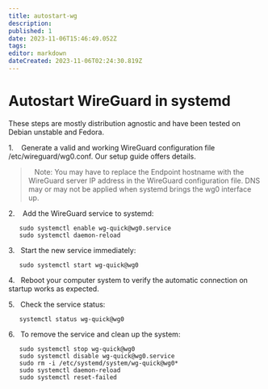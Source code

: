 ```yaml
---
title: autostart-wg
description: 
published: 1
date: 2023-11-06T15:46:49.052Z
tags: 
editor: markdown
dateCreated: 2023-11-06T02:24:30.819Z
---
```


# Autostart WireGuard in systemd

These steps are mostly distribution agnostic and have been tested on Debian unstable and Fedora.

1\.    Generate a valid and working WireGuard configuration file /etc/wireguard/wg0.conf. Our setup guide offers details.

>    Note: You may have to replace the Endpoint hostname with the WireGuard server IP address in the WireGuard configuration file. DNS may or may not be applied when systemd brings the wg0 interface up.

2\.    Add the WireGuard service to systemd:

```plaintext
   sudo systemctl enable wg-quick@wg0.service
   sudo systemctl daemon-reload
```

3\.   Start the new service immediately:

```plaintext
   sudo systemctl start wg-quick@wg0
```

4\.   Reboot your computer system to verify the automatic connection on startup works as expected.

5\.   Check the service status:

```plaintext
   systemctl status wg-quick@wg0
```

6\.   To remove the service and clean up the system:

```plaintext
   sudo systemctl stop wg-quick@wg0
   sudo systemctl disable wg-quick@wg0.service
   sudo rm -i /etc/systemd/system/wg-quick@wg0*
   sudo systemctl daemon-reload
   sudo systemctl reset-failed
```